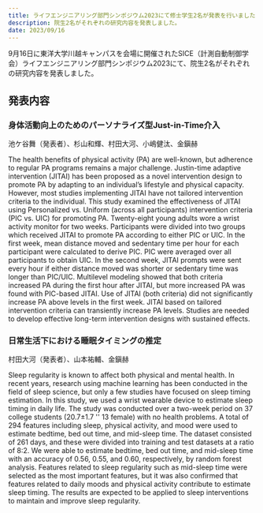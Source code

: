 ```yaml
---
title: ライフエンジニアリング部門シンポジウム2023にて修士学生2名が発表を行いました
description: 院生2名がそれぞれの研究内容を発表しました。
date: 2023/09/16
---
```


9月16日に東洋大学川越キャンパスを会場に開催されたSICE（計測自動制御学会）ライフエンジニアリング部門シンポジウム2023にて、院生2名がそれぞれの研究内容を発表しました。

## 発表内容

### ⾝体活動向上のためのパーソナライズ型Just-in-Time介⼊

池ケ⾕舞（発表者）、杉⼭和輝、村⽥⼤河、⼩嶋健汰、⾦鎭赫

The health benefits of physical activity (PA) are well-known, but adherence to regular PA programs remains a major challenge. Justin-time adaptive intervention (JITAI) has been proposed as a novel intervention design to promote PA by adapting to an individual’s lifestyle and physical capacity. However, most studies implementing JITAI have not tailored intervention criteria to the individual. This study examined the effectiveness of JITAI using Personalized vs. Uniform (across all participants) intervention criteria (PIC vs. UIC) for promoting PA. Twenty-eight young adults wore a wrist activity monitor for two weeks. Participants were divided into two groups which received JITAI to promote PA according to either PIC or UIC. In the first week, mean distance moved and sedentary time per hour for each participant were calculated to derive PIC. PIC were averaged over all participants to obtain UIC. In the second week, JITAI prompts were sent every hour if either distance moved was shorter or sedentary time was longer than PIC/UIC. Multilevel modeling showed that both criteria increased PA during the first hour after JITAI, but more increased PA was found with PIC-based JITAI. Use of JITAI (both criteria) did not significantly increase PA above levels in the first week. JITAI based on tailored intervention criteria can transiently increase PA levels. Studies are needed to develop effective long-term intervention designs with sustained effects.

### ⽇常⽣活下における睡眠タイミングの推定

村⽥⼤河（発表者）、⼭本祐輔、⾦鎭赫

Sleep regularity is known to affect both physical and mental health. In recent years, research using machine learning has been conducted in the field of sleep science, but only a few studies have focused on sleep timing estimation. In this study, we used a wrist wearable device to estimate sleep timing in daily life. The study was conducted over a two-week period on 37 college students (20.7±1.7 '' 13 female) with no health problems. A total of 294 features including sleep, physical activity, and mood were used to estimate bedtime, bed out time, and mid-sleep time. The dataset consisted of 261 days, and these were divided into training and test datasets at a ratio of 8:2. We were able to estimate bedtime, bed out time, and mid-sleep time with an accuracy of 0.56, 0.55, and 0.60, respectively, by random forest analysis. Features related to sleep regularity such as mid-sleep time were selected as the most important features, but it was also confirmed that features related to daily moods and physical activity contribute to estimate sleep timing. The results are expected to be applied to sleep interventions to maintain and improve sleep regularity.
